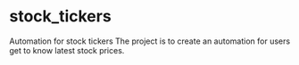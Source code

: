 # stock_tickers
 Automation for stock tickers
The project is to create an automation for users get to know latest stock prices.

